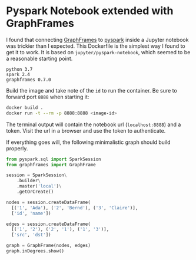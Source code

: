 # Pyspark Notebook extended with GraphFrames

I found that connecting [GraphFrames](https://github.com/graphframes/graphframes) to [pyspark](http://spark.apache.org/) inside a Jupyter notebook was trickier than I expected. This Dockerfile is the simplest way I found to get it to work. It is based on `jupyter/pyspark-notebook`, which seemed to be a reasonable starting point.

```
python 3.7
spark 2.4
graphframes 0.7.0
```

Build the image and take note of the `id` to run the container. Be sure to forward port `8888` when starting it:

```bash
docker build .
docker run -t --rm -p 8888:8888 <image-id>
```

The terminal output will contain the notebook url (`localhost:8888`) and a token. Visit the url in a browser and use the token to authenticate.

If everything goes will, the following minimalistic graph should build properly.

```python
from pyspark.sql import SparkSession
from graphframes import GraphFrame

session = SparkSession\
    .builder\
    .master('local')\
    .getOrCreate()

nodes = session.createDataFrame(
  [('1', 'Ada'), ('2', 'Bernd'), ('3', 'Claire')],
  ['id', 'name'])

edges = session.createDataFrame(
  [('1', '2'), ('2', '1'), ('1', '3')],
  ['src', 'dst'])

graph = GraphFrame(nodes, edges)
graph.inDegrees.show()
```
